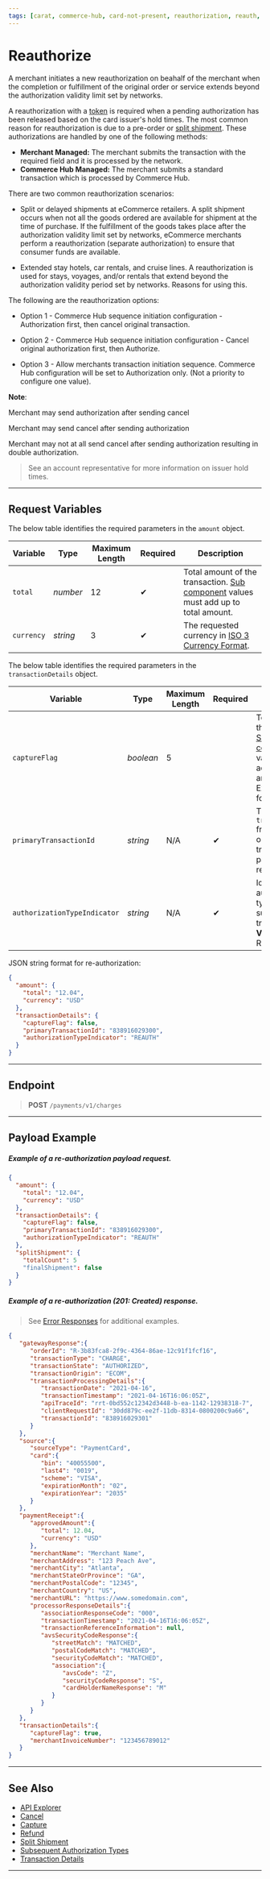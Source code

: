```yaml
---
tags: [carat, commerce-hub, card-not-present, reauthorization, reauth, reauthorize, authorization]
---
```


# Reauthorize


A merchant initiates a new reauthorization on beahalf of the merchant when the completion or fulfillment of the original order or service extends beyond the authorization validity limit set by networks.

A reauthorization with a [token](?path=docs/Resources/API-Documents/Payments_VAS/Payment-Token.md) is required when a pending authorization has been released based on the card issuer's hold times. The most common reason for reauthorization is due to a pre-order or [split shipment](?path=docs/Resources/Guides/Split-Shipment.md). These authorizations are handled by one of the following methods:

- **Merchant Managed:** The merchant submits the transaction with the required field and it is processed by the network.
- **Commerce Hub Managed:** The merchant submits a standard transaction which is processed by Commerce Hub.


There are two common reauthorization scenarios:

- Split or delayed shipments at eCommerce retailers. A split shipment occurs when not all the goods ordered are available for shipment at the time of purchase. If the fulfillment of the goods takes place after the authorization validity limit set by networks, eCommerce merchants perform a 
reauthorization (separate authorization) to ensure that consumer funds are available.

- Extended stay hotels, car rentals, and cruise lines. A reauthorization is used for stays, voyages, and/or rentals that extend beyond the authorization validity period set by networks.
Reasons for using this.

The following are the reauthorization options: 

- Option 1 - Commerce Hub sequence initiation configuration - Authorization first, then cancel original transaction.

- Option 2 - Commerce Hub sequence initiation configuration -  Cancel original authorization first, then Authorize.

- Option 3 - Allow merchants transaction initiation sequence. Commerce Hub configuration will be set to Authorization only. (Not a priority to configure one value).

**Note**: 

Merchant may send authorization after sending cancel

Merchant may send cancel after sending authorization

Merchant may not at all send cancel after sending authorization resulting in double authorization.




<!-- theme: info -->
> See an account representative for more information on issuer hold times.

---



## Request Variables

<!--
type: tab
title: amount
-->

The below table identifies the required parameters in the `amount` object.

| Variable | Type| Maximum Length | Required | Description |
|---------|----------|----------------|---------|------|
| `total` | *number* | 12 | &#10004; | Total amount of the transaction. [Sub component](?path=docs/Resources/Master-Data/Amount-Components.md) values must add up to total amount. |
| `currency` | *string* | 3 | &#10004; | The requested currency in [ISO 3 Currency Format](?path=docs/Resources/Master-Data/Currency-Code.md).|

<!--
type: tab
title: transactionDetails
-->

The below table identifies the required parameters in the `transactionDetails` object.

| Variable | Type| Maximum Length | Required | Description |
|---------|----------|----------------|---------|------|
| `captureFlag` | *boolean* | 5 | | Total amount of the transaction. [Sub component](?path=docs/Resources/Master-Data/Amount-Components.md) values must add up to total amount. Expected format 0.00. |
| `primaryTransactionId` | *string* | N/A |&#10004; | The `transactionId` from the original transaction passed for a reauthorization.|
| `authorizationTypeIndicator` | *string* | N/A | &#10004; | Identifies the authorization type of subsequent transactions. **Value:** REAUTH.|


 
<!--
type: tab
title: JSON Example
-->

JSON string format for re-authorization:

```json
{
  "amount": {
    "total": "12.04",
    "currency": "USD"
  },
  "transactionDetails": {
    "captureFlag": false,
    "primaryTransactionId": "838916029300",
    "authorizationTypeIndicator": "REAUTH"
  }
}
```


<!-- type: tab-end -->

---

## Endpoint
<!-- theme: success -->
>**POST** `/payments/v1/charges`

---

## Payload Example

<!--
type: tab
title: Request
-->

##### Example of a re-authorization payload request.

```json
{
  "amount": {
    "total": "12.04",
    "currency": "USD"
  },
  "transactionDetails": {
    "captureFlag": false,
    "primaryTransactionId": "838916029300",
    "authorizationTypeIndicator": "REAUTH"
  },
  "splitShipment": {
    "totalCount": 5
    "finalShipment": false
  }
}
```
<!--
type: tab
title: Response
-->

##### Example of a re-authorization (201: Created) response.

<!-- theme: info -->
> See [Error Responses](?path=docs/Resources/Guides/Response-Codes/HTTP.md) for additional examples.
```json
{
   "gatewayResponse":{
      "orderId": "R-3b83fca8-2f9c-4364-86ae-12c91f1fcf16",
      "transactionType": "CHARGE",
      "transactionState": "AUTHORIZED",
      "transactionOrigin": "ECOM",
      "transactionProcessingDetails":{
         "transactionDate": "2021-04-16",
         "transactionTimestamp": "2021-04-16T16:06:05Z",
         "apiTraceId": "rrt-0bd552c12342d3448-b-ea-1142-12938318-7",
         "clientRequestId": "30dd879c-ee2f-11db-8314-0800200c9a66",
         "transactionId": "838916029301"
      }
   },
   "source":{
      "sourceType": "PaymentCard",
      "card":{
         "bin": "40055500",
         "last4": "0019",
         "scheme": "VISA",
         "expirationMonth": "02",
         "expirationYear": "2035"
      }
   },
   "paymentReceipt":{
      "approvedAmount":{
         "total": 12.04,
         "currency": "USD"
      },
      "merchantName": "Merchant Name",
      "merchantAddress": "123 Peach Ave",
      "merchantCity": "Atlanta",
      "merchantStateOrProvince": "GA",
      "merchantPostalCode": "12345",
      "merchantCountry": "US",
      "merchantURL": "https://www.somedomain.com",
      "processorResponseDetails":{
         "associationResponseCode": "000",
         "transactionTimestamp": "2021-04-16T16:06:05Z",
         "transactionReferenceInformation": null,
         "avsSecurityCodeResponse":{
            "streetMatch": "MATCHED",
            "postalCodeMatch": "MATCHED",
            "securityCodeMatch": "MATCHED",
            "association":{
               "avsCode": "Z",
               "securityCodeResponse": "S",
               "cardHolderNameResponse": "M"
            }
         }
      }
   },
   "transactionDetails":{
      "captureFlag": true,
      "merchantInvoiceNumber": "123456789012"
   }
}
```

<!-- type: tab-end -->

---

## See Also

- [API Explorer](../api/?type=post&path=/payments/v1/charges)
- [Cancel](?path=docs/Resources/API-Documents/Payments/Cancel.md)
- [Capture](?path=docs/Resources/API-Documents/Payments/Capture.md)
- [Refund](?path=docs/Resources/API-Documents/Payments/Refund.md)
- [Split Shipment](?path=docs/Resources/Guides/Split-Shipment.md)
- [Subsequent Authorization Types](?path=docs/Resources/Guides/Authorizations/Authorization-Types.md)
- [Transaction Details](?path=docs/Resources/Master-Data/Transaction-Details.md)

---